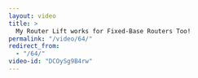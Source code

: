 ```yaml
---
layout: video
title: >
  My Router Lift works for Fixed-Base Routers Too!
permalink: "/video/64/"
redirect_from:
  - "/64/"
video-id: "DCOySg9B4rw"
---
```

